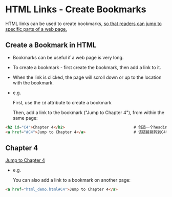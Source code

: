 # HTML Links - Create Bookmarks

HTML links can be used to create bookmarks, <u>so that readers can jump to specific parts of a web page.</u>





## Create a Bookmark in HTML

- Bookmarks can be useful if a web page is very long.

- To create a bookmark - first create the bookmark, then add a link to it.

- When the link is clicked, the page will scroll down or up to the location with the bookmark.

- e.g.

  First, use the `id` attribute to create a bookmark

  Then, add a link to the bookmark ("Jump to Chapter 4"), from within the same page:

```html
<h2 id="C4">Chapter 4</h2> 								# 创造一个heading， 且这个heading有一个bookmark
<a href="#C4">Jump to Chapter 4</a>						# 该链接跳转到C4书签 
```

<h2 id="C4">Chapter 4</h2>
<a href="html_demo.html#C4">Jump to Chapter 4</a>



- e.g.

  You can also add a link to a bookmark on another page:


```html
<a href="html_demo.html#C4">Jump to Chapter 4</a>
```